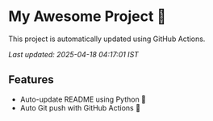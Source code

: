 # My Awesome Project 🚀

This project is automatically updated using GitHub Actions.

_Last updated: 2025-04-18 04:17:01 IST_

## Features
- Auto-update README using Python 🐍
- Auto Git push with GitHub Actions 🤖
